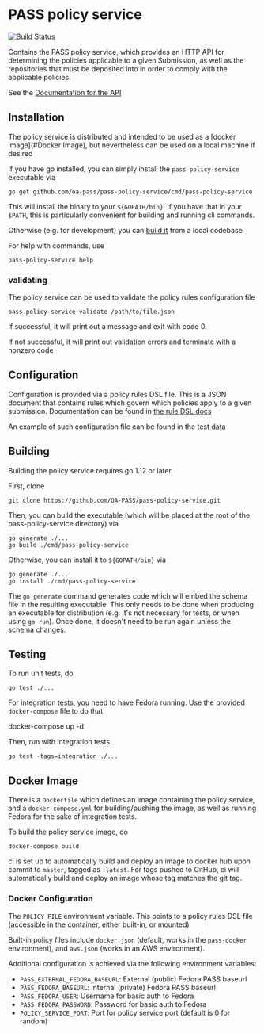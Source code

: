 # PASS policy service

[![Build Status](https://travis-ci.com/OA-PASS/pass-policy-service.svg?branch=master)](https://travis-ci.com/OA-PASS/pass-policy-service)

Contains the PASS policy service, which provides an HTTP API for determining the policies applicable to a given Submission, as well as the repositories that must be deposited into in order to comply with the applicable policies.

See the [Documentation for the API](web/README.md)

## Installation

The policy service is distributed and intended to be used as a [docker image](#Docker Image), but nevertheless can be used on a local machine if desired

If you have go installed, you can simply install the `pass-policy-service` executable via

    go get github.com/oa-pass/pass-policy-service/cmd/pass-policy-service

 This will install the binary to your `${GOPATH/bin}`.  If you have that in your `$PATH`, this is particularly convenient for building and running cli commands.

Otherwise (e.g. for development) you can [build it](#building) from a local codebase

For help with commands, use

    pass-policy-service help

### validating

The policy service can be used to validate the policy rules configuration file

    pass-policy-service validate /path/to/file.json

If successful, it will print out a message and exit with code 0.  

If not successful, it will print out validation errors and terminate with a nonzero code

## Configuration

Configuration is provided via a policy rules DSL file.  This is a JSON document that contains rules which govern which policies apply to a given
submission.  Documentation can be found in [the rule DSL docs](rule/README.md)

An example of such configuration file can be found in the [test data](rule/testdata/good.json)

## Building

Building the policy service requires go 1.12 or later.

First, clone

    git clone https://github.com/OA-PASS/pass-policy-service.git

Then, you can build the executable (which will be placed at the root of the pass-policy-service directory) via

    go generate ./...
    go build ./cmd/pass-policy-service

Otherwise, you can install it to `${GOPATH/bin}` via

    go generate ./...
    go install ./cmd/pass-policy-service

The `go generate` command generates code which will embed the schema file in the resulting executable.  This only needs to be done
when producing an executable for distribution (e.g. it's not necessary for tests, or when using `go run`).  Once done, it doesn't need
to be run again unless the schema changes.

## Testing

To run unit tests, do

    go test ./...

For integration tests, you need to have Fedora running.  Use the provided `docker-compose` file to do that

   docker-compose up -d

Then, run with integration tests

    go test -tags=integration ./...

## Docker Image

There is a `Dockerfile` which defines an image containing the policy service, and a `docker-compose.yml` for building/pushing the image, as well
as running Fedora for the sake of integration tests.

To build the policy service image, do

    docker-compose build

ci is set up to automatically build and deploy an image to docker hub upon commit to `master`, tagged as `:latest`.  For tags pushed to GitHub, ci will automatically build and
deploy an image whose tag matches the git tag.

### Docker Configuration

The `POLICY_FILE` environment variable.  This points to a policy rules DSL file (accessible in the container, either built-in, or mounted)

Built-in policy files include `docker.json` (default, works in the `pass-docker` environment), and `aws.json` (works in an AWS environment).

Additional configuration is achieved via the following environment variables:

* `PASS_EXTERNAL_FEDORA_BASEURL`: External (public) Fedora PASS baseurl
* `PASS_FEDORA_BASEURL`: Internal (private) Fedora PASS baseurl
* `PASS_FEDORA_USER`: Username for basic auth to Fedora
* `PASS_FEDORA_PASSWORD`: Password for basic auth to Fedora
* `POLICY_SERVICE_PORT`: Port for policy service port (default is 0 for random)

